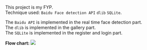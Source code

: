 This project is my FYP.  
Technique used: ```Baidu Face detection API```    ```dlib```  ```SQLite```.  

The ```Baidu API``` is implemented in the real time face detection part.  
The ```dlib``` is implemented in the gallery part.  
The ```SQLite``` is implemented in the register and login part.

**Flow chart:**
![](https://github.com/lo2017/FaceReadingApp/blob/master/%E6%9C%AA%E5%91%BD%E5%90%8D%E6%96%87%E4%BB%B6%20(1).png)
